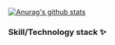 [![Anurag's github stats](https://github-readme-stats.vercel.app/api?username=spianmo&theme=dark)](https://github.com/anuraghazra/github-readme-stats)
### Skill/Technology stack ✨
![]()
